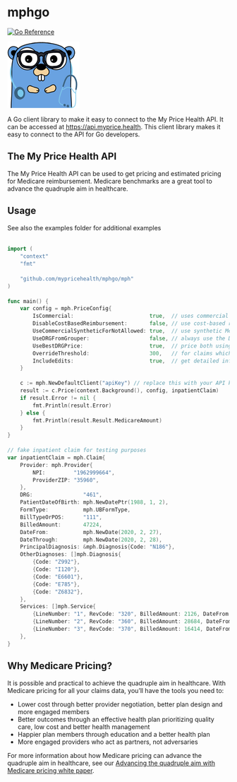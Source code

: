 # mphgo

[![Go Reference](https://pkg.go.dev/badge/github.com/mypricehealth/mphgo.svg)](https://pkg.go.dev/github.com/mypricehealth/mphgo)

<img src="https://raw.githubusercontent.com/mypricehealth/mphgo/main/gopherdoc.png">

A Go client library to make it easy to connect to the My Price Health API. It can be accessed at https://api.myprice.health. This client library makes it easy to connect to the API for Go developers.

## The My Price Health API

The My Price Health API can be used to get pricing and estimated pricing for Medicare reimbursement. Medicare benchmarks are a great tool to advance the quadruple aim in healthcare.

## Usage

See also the examples folder for additional examples

```go

import (
	"context"
	"fmt"

	"github.com/mypricehealth/mphgo/mph"
)

func main() {
	var config = mph.PriceConfig{
		IsCommercial:                        true,  // uses commercial code crosswalks
		DisableCostBasedReimbursement:       false, // use cost-based reimbursement for MAC priced line-items
		UseCommercialSyntheticForNotAllowed: true,  // use synthetic Medicare for line items not allowed by Medicare, but which may still be paid by commercial plans
		UseDRGFromGrouper:                   false, // always use the DRG from the inpatient grouper (not applicable with UseBestDRGPrice set to true)
		UseBestDRGPrice:                     true,  // price both using the DRG supplied in the claim and the DRG from the grouper and return the lowest price
		OverrideThreshold:                   300,   // for claims which fail NCCI or other edit rules, override the errors up to this amount to get a price
		IncludeEdits:                        true,  // get detailed information from the code editor about why a claim failed
	}

	c := mph.NewDefaultClient("apiKey") // replace this with your API key
	result := c.Price(context.Background(), config, inpatientClaim)
	if result.Error != nil {
		fmt.Println(result.Error)
	} else {
		fmt.Println(result.Result.MedicareAmount)
	}
}

// fake inpatient claim for testing purposes
var inpatientClaim = mph.Claim{
	Provider: mph.Provider{
		NPI:         "1962999664",
		ProviderZIP: "35960",
	},
	DRG:                "461",
	PatientDateOfBirth: mph.NewDatePtr(1988, 1, 2),
	FormType:           mph.UBFormType,
	BillTypeOrPOS:      "111",
	BilledAmount:       47224,
	DateFrom:           mph.NewDate(2020, 2, 27),
	DateThrough:        mph.NewDate(2020, 2, 28),
	PrincipalDiagnosis: &mph.Diagnosis{Code: "N186"},
	OtherDiagnoses: []mph.Diagnosis{
		{Code: "Z992"},
		{Code: "I120"},
		{Code: "E6601"},
		{Code: "E785"},
		{Code: "Z6832"},
	},
	Services: []mph.Service{
		{LineNumber: "1", RevCode: "320", BilledAmount: 2126, DateFrom: mph.NewDate(2020, 2, 27), DateThrough: mph.NewDate(2020, 2, 27), ProcedureCode: "76000", Quantity: 1},
		{LineNumber: "2", RevCode: "360", BilledAmount: 28684, DateFrom: mph.NewDate(2020, 2, 27), DateThrough: mph.NewDate(2020, 2, 27), ProcedureCode: "36821", Quantity: 1},
		{LineNumber: "3", RevCode: "370", BilledAmount: 16414, DateFrom: mph.NewDate(2020, 2, 27), DateThrough: mph.NewDate(2020, 2, 27), ProcedureCode: "", Quantity: 48},
	},
}
```

## Why Medicare Pricing?

It is possible and practical to achieve the quadruple aim in healthcare. With Medicare pricing for all your claims data, you’ll have the tools you need to:

- Lower cost through better provider negotiation, better plan design and more engaged members
- Better outcomes through an effective health plan prioritizing quality care, low cost and better health management
- Happier plan members through education and a better health plan
- More engaged providers who act as partners, not adversaries

For more information about how Medicare pricing can advance the quadruple aim in healthcare, see our [Advancing the quadruple aim with Medicare pricing white paper](https://myprice.health/Advancing%20the%20quadruple%20aim%20with%20Medicare%20pricing%20-%20v2.pdf).
